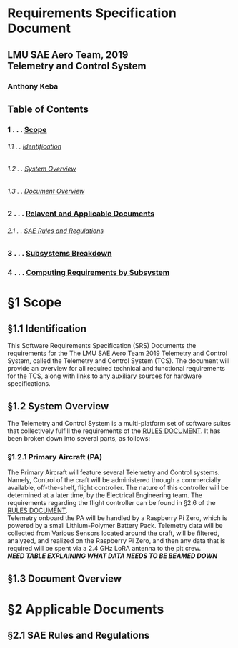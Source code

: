 Requirements Specification Document
======
## LMU SAE Aero Team, 2019<br>Telemetry and Control System
### Anthony Keba

Table of Contents
------
###  1 . . . [Scope](#1-scope)
###### 1.1 . . [Identification](#11-identification)
###### 1.2 . . [System Overview](#12-system-overview)
###### 1.3 . . [Document Overview](#13-document-overview)
###  2 . . . [Relavent and Applicable Documents](#2-applicable-documents)
###### 2.1 . . [SAE Rules and Regulations](#21-sae-rules-and-regulations)
###  3 . . . [Subsystems Breakdown](#3-subsystems-breakdown)
###  4 . . . [Computing Requirements by Subsystem](#4-computing-requirements-by-subsystem)
# §1 Scope
## §1.1 Identification
This Software Requirements Specification (SRS) Documents the requirements for the The LMU SAE Aero Team 2019 Telemetry and Control System, called the Telemetry and Control System (TCS). The document will provide an overview for all required technical and functional requirements for the TCS, along with links to any auxiliary sources for hardware specifications.
<br>
## §1.2 System Overview
The Telemetry and Control System is a multi-platform set of software suites that collectively fulfill the requirements of the [RULES DOCUMENT][rulesAndRegulationsDocument]. It has been broken down into several parts, as follows:
### §1.2.1 Primary Aircraft (PA)
The Primary Aircraft will feature several Telemetry and Control systems. Namely, Control of the craft will be administered through a commercially available, off-the-shelf, flight controller.  The nature of this controller will be determined at a later time, by the Electrical Engineering team. The requirements regarding the flight controller can be found in §2.6 of the [RULES DOCUMENT][rulesAndRegulationsDocument].
<br>
Telemetry onboard the PA will be handled by a Raspberry Pi Zero, which is powered by a small Lithium-Polymer Battery Pack. Telemetry data will be collected from Various Sensors located around the craft, will be filtered, analyzed, and realized on the Raspberry Pi Zero, and then any data that is required will be spent via a 2.4 GHz LoRA antenna to the pit crew.
<b><br>*NEED TABLE EXPLAINING WHAT DATA NEEDS TO BE BEAMED DOWN*</b>
## §1.3 Document Overview

# §2 Applicable Documents
## §2.1 SAE Rules and Regulations



[rulesAndRegulationsDocument]: https://github.com/CatLoverKid/LMU-SAEAero/blob/master/SAE_Aero_Design_Rules_2019.pdf
